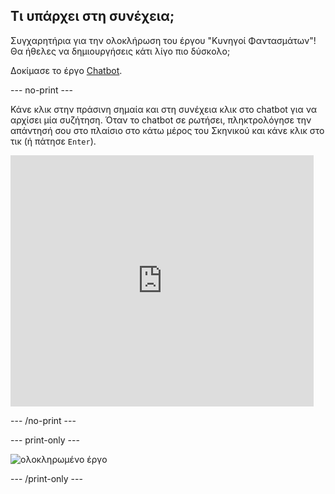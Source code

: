 ## Τι υπάρχει στη συνέχεια;

Συγχαρητήρια για την ολοκλήρωση του έργου "Κυνηγοί Φαντασμάτων"! Θα ήθελες να δημιουργήσεις κάτι λίγο πιο δύσκολο;

Δοκίμασε το έργο [Chatbot](https://projects.raspberrypi.org/el-GR/projects/chatbot?utm_source=pathway&utm_medium=whatnext&utm_campaign=projects).

--- no-print ---

Κάνε κλικ στην πράσινη σημαία και στη συνέχεια κλικ στο chatbot για να αρχίσει μία συζήτηση. Όταν το chatbot σε ρωτήσει, πληκτρολόγησε την απάντησή σου στο πλαίσιο στο κάτω μέρος του Σκηνικού και κάνε κλικ στο τικ (ή πάτησε `Enter`).

<div class="scratch-preview">
  <iframe allowtransparency="true" width="485" height="402" src="https://scratch.mit.edu/projects/embed/334706472/?autostart=false" 
  frameborder="0" scrolling="no"></iframe>
</div>

--- /no-print ---

--- print-only ---

![ολοκληρωμένο έργο](images/chatbot-preview.png)

--- /print-only ---